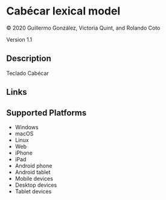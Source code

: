 Cabécar lexical model
===================

© 2020 Guillermo González, Victoria Quint, and Rolando Coto

Version 1.1

Description
-----------

Teclado Cabécar

Links
-----

Supported Platforms
-------------------
 * Windows
 * macOS
 * Linux
 * Web
 * iPhone
 * iPad
 * Android phone
 * Android tablet
 * Mobile devices
 * Desktop devices
 * Tablet devices

